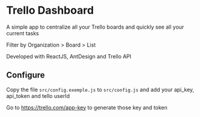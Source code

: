 # Trello Dashboard

A simple app to centralize all your Trello boards and quickly see all your current tasks

Filter by Organization > Board > List

Developed with ReactJS, AntDesign and Trello API

## Configure

Copy the file `src/config.exemple.js` to `src/config.js` and add your api_key, api_token and tello userId

Go to https://trello.com/app-key to generate those key and token
